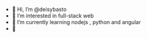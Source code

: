- 👋 Hi, I’m @deisybasto
- 👀 I’m interested in full-stack web
- 🌱 I’m currently learning nodejs , python and angular
- 💞️


<!---
deisybasto/deisybasto is a ✨ special ✨ repository because its `README.md` (this file) appears on your GitHub profile.
You can click the Preview link to take a look at your changes.
--->

































